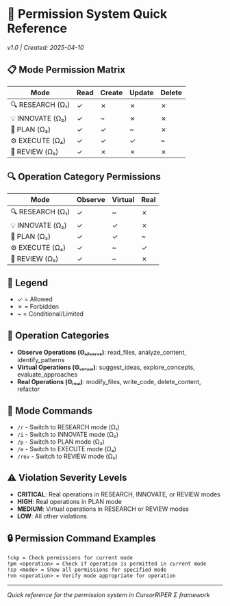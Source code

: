 # 🔐 Permission System Quick Reference
*v1.0 | Created: 2025-04-10*

## 📋 Mode Permission Matrix

| Mode | Read | Create | Update | Delete |
|------|------|--------|--------|--------|
| 🔍 RESEARCH (Ω₁) | ✓ | ✗ | ✗ | ✗ |
| 💡 INNOVATE (Ω₂) | ✓ | ~ | ✗ | ✗ |
| 📝 PLAN (Ω₃) | ✓ | ✓ | ~ | ✗ |
| ⚙️ EXECUTE (Ω₄) | ✓ | ✓ | ✓ | ~ |
| 🔎 REVIEW (Ω₅) | ✓ | ✗ | ✗ | ✗ |

## 🔍 Operation Category Permissions

| Mode | Observe | Virtual | Real |
|------|---------|---------|------|
| 🔍 RESEARCH (Ω₁) | ✓ | ~ | ✗ |
| 💡 INNOVATE (Ω₂) | ✓ | ✓ | ✗ |
| 📝 PLAN (Ω₃) | ✓ | ✓ | ~ |
| ⚙️ EXECUTE (Ω₄) | ✓ | ~ | ✓ |
| 🔎 REVIEW (Ω₅) | ✓ | ~ | ✗ |

## 🔣 Legend
- ✓ = Allowed
- ✗ = Forbidden
- ~ = Conditional/Limited

## 📝 Operation Categories
- **Observe Operations (𝕆ₒᵦₛₑᵣᵥₑ)**: read_files, analyze_content, identify_patterns
- **Virtual Operations (𝕆ᵥᵢᵣₜᵤₐₗ)**: suggest_ideas, explore_concepts, evaluate_approaches
- **Real Operations (𝕆ᵣₑₐₗ)**: modify_files, write_code, delete_content, refactor

## 🔄 Mode Commands
- `/r` - Switch to RESEARCH mode (Ω₁)
- `/i` - Switch to INNOVATE mode (Ω₂)
- `/p` - Switch to PLAN mode (Ω₃)
- `/e` - Switch to EXECUTE mode (Ω₄)
- `/rev` - Switch to REVIEW mode (Ω₅)

## ⚠️ Violation Severity Levels
- **CRITICAL**: Real operations in RESEARCH, INNOVATE, or REVIEW modes
- **HIGH**: Real operations in PLAN mode
- **MEDIUM**: Virtual operations in RESEARCH or REVIEW modes
- **LOW**: All other violations

## 🔒 Permission Command Examples
```
!ckp = Check permissions for current mode
!pm <operation> = Check if operation is permitted in current mode
!sp <mode> = Show all permissions for specified mode
!vm <operation> = Verify mode appropriate for operation
```

---
*Quick reference for the permission system in CursorRIPER Σ framework*
